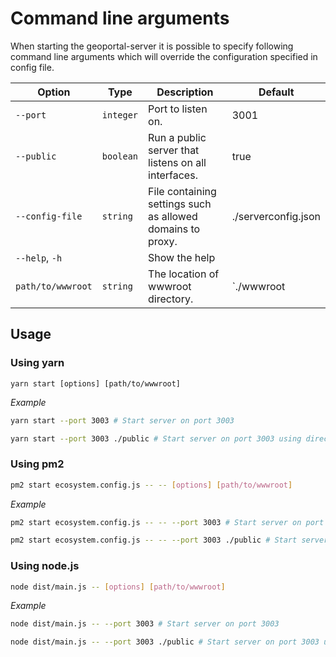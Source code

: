 # Command line arguments

When starting the geoportal-server it is possible to specify following command line arguments which will override the configuration specified in config file.

| Option                                  | Type      | Description                                                | Default             |
| --------------------------------------- | --------- | ---------------------------------------------------------- | ------------------- |
| `--port`                                | `integer` | Port to listen on.                                         | 3001                |
| `--public`                              | `boolean` | Run a public server that listens on all interfaces.        | true                |
| <a id="config-file"></a>`--config-file` | `string`  | File containing settings such as allowed domains to proxy. | ./serverconfig.json |
| `--help`, `-h`                          |           | Show the help                                              |                     |
| `path/to/wwwroot`                       | `string`  | The location of wwwroot directory.                         | `./wwwroot          |

## Usage

### Using yarn

`yarn start [options] [path/to/wwwroot]`

_Example_

```sh
yarn start --port 3003 # Start server on port 3003
```

```sh
yarn start --port 3003 ./public # Start server on port 3003 using directory public as wwwroot
```

### Using pm2

```sh
pm2 start ecosystem.config.js -- -- [options] [path/to/wwwroot]
```

_Example_

```sh
pm2 start ecosystem.config.js -- -- --port 3003 # Start server on port 3003
```

```sh
pm2 start ecosystem.config.js -- -- --port 3003 ./public # Start server on port 3003 using directory public as wwwroot
```

### Using node.js

```sh
node dist/main.js -- [options] [path/to/wwwroot]
```

_Example_

```sh
node dist/main.js -- --port 3003 # Start server on port 3003
```

```sh
node dist/main.js -- --port 3003 ./public # Start server on port 3003 using directory public as wwwroot
```
